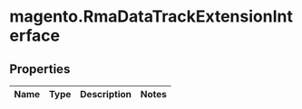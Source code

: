 # magento.RmaDataTrackExtensionInterface

## Properties
Name | Type | Description | Notes
------------ | ------------- | ------------- | -------------


